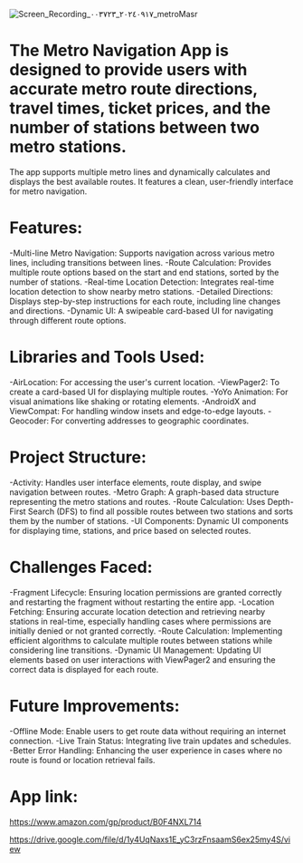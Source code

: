 ![Screen_Recording_٢٠٢٤٠٩١٧_٠٠٣٧٢٣_metroMasr](https://github.com/user-attachments/assets/90b3c898-2f61-47cb-9de2-204e2e360f40)

# The Metro Navigation App is designed to provide users with accurate metro route directions, travel times, ticket prices, and the number of stations between two metro stations.
The app supports multiple metro lines and dynamically calculates and displays the best available routes. It features a clean, user-friendly interface for metro navigation.

# Features:
-Multi-line Metro Navigation: Supports navigation across various metro lines, including transitions between lines.
-Route Calculation: Provides multiple route options based on the start and end stations, sorted by the number of stations.
-Real-time Location Detection: Integrates real-time location detection to show nearby metro stations.
-Detailed Directions: Displays step-by-step instructions for each route, including line changes and directions.
-Dynamic UI: A swipeable card-based UI for navigating through different route options.

# Libraries and Tools Used:
-AirLocation: For accessing the user's current location.
-ViewPager2: To create a card-based UI for displaying multiple routes.
-YoYo Animation: For visual animations like shaking or rotating elements.
-AndroidX and ViewCompat: For handling window insets and edge-to-edge layouts.
-Geocoder: For converting addresses to geographic coordinates.

# Project Structure:
-Activity: Handles user interface elements, route display, and swipe navigation between routes.
-Metro Graph: A graph-based data structure representing the metro stations and routes.
-Route Calculation: Uses Depth-First Search (DFS) to find all possible routes between two stations and sorts them by the number of stations.
-UI Components: Dynamic UI components for displaying time, stations, and price based on selected routes.

# Challenges Faced:
-Fragment Lifecycle: Ensuring location permissions are granted correctly and restarting the fragment without restarting the entire app.
-Location Fetching: Ensuring accurate location detection and retrieving nearby stations in real-time, especially handling cases where permissions are initially denied or not granted correctly.
-Route Calculation: Implementing efficient algorithms to calculate multiple routes between stations while considering line transitions.
-Dynamic UI Management: Updating UI elements based on user interactions with ViewPager2 and ensuring the correct data is displayed for each route.

# Future Improvements:
-Offline Mode: Enable users to get route data without requiring an internet connection.
-Live Train Status: Integrating live train updates and schedules.
-Better Error Handling: Enhancing the user experience in cases where no route is found or location retrieval fails.

# App link:
https://www.amazon.com/gp/product/B0F4NXL714

https://drive.google.com/file/d/1y4UqNaxs1E_yC3rzFnsaamS6ex25my4S/view
